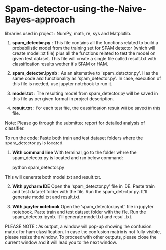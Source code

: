 # Spam-detector-using-the-Naive-Bayes-approach

libraries used in project : NumPy, math, re, sys and Matplotlib.

1. **spam_detector.py** :
This file contains all the functions related to build a probabilistic model from the training set for SPAM detector (which will create model.txt file) plus all the functions related to test the model on given test dataset. This file will create a single file called result.txt with classification results wether it's SPAM or HAM. 

2. **spam_detector.ipynb** :
As an alternative to 'spam_detector.py'. Has the same code and functionality as 'spam_detector.py'. In case, execution of this file is needed, use jupyter notebook to run it.

2. **model.txt** :
The resulting model from spam_detector.py will be saved in this file as per given format in project description.

3. **result.txt** :
For each test file, the classification result will be saved in this file.

Note: Please go through the submitted report for detailed analysis of classifier.

To run the code:
Paste both train and test dataset folders where the spam_detector.py is located. 

1. **With command line**
With terminal, go to the folder where the spam_detector.py is located and run below command:

    python spam_detector.py

This will generate both model.txt and result.txt.

2. **With pycharm IDE**
Open the 'spam_detector.py' file in IDE. Paste train and test dataset folder with the file. Run the spam_detector.py. It'll generate model.txt and result.txt.

3. **With jupyter notebook**
Open the 'spam_detector.ipynb' file in jupyter notebook. Paste train and test dataset folder with the file. Run the spam_detector.ipynb. It'll generate model.txt and result.txt.

PLEASE NOTE : As output, a window will pop-up showing the confusion matrix for ham classification. In case the confusion matrix is not fully visible, please resize the window. To proceed with other outputs, please close the current window and it will lead you to the next window.
